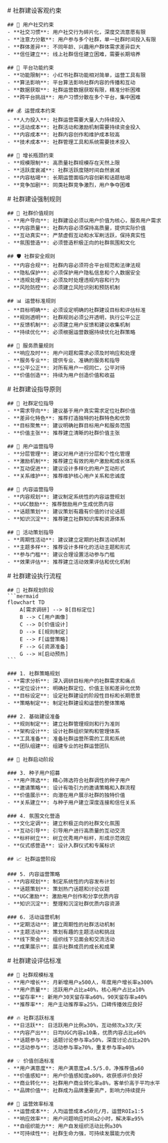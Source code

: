 <execution>
  <constraint>
    # 社群建设客观约束
    
    ## 👥 用户社交约束
    - **社交习惯**: 用户社交行为碎片化，深度交流意愿有限
    - **注意力分散**: 用户参与多个社群，单一社群时间投入有限
    - **群体差异**: 不同年龄、兴趣用户群体需求差异巨大
    - **信任建立**: 线上社群信任建立困难，需要长期培养
    
    ## 📱 平台功能约束
    - **功能限制**: 小红书社群功能相对简单，运营工具有限
    - **算法影响**: 平台算法影响社群内容的传播和互动
    - **数据获取**: 社群运营数据获取有限，精准分析困难
    - **跨平台挑战**: 用户习惯分散在多个平台，集中困难
    
    ## 💰 运营成本约束
    - **人力投入**: 社群运营需要大量人力持续投入
    - **活动成本**: 社群活动和激励机制需要持续资金投入
    - **内容成本**: 社群内容创作和维护成本较高
    - **技术成本**: 社群管理工具和系统需要技术投入
    
    ## 🎯 增长瓶颈约束
    - **规模限制**: 高质量社群规模存在天然上限
    - **活跃度衰减**: 社群活跃度随时间自然衰减
    - **内容枯竭**: 长期运营面临内容创新和话题枯竭
    - **竞争加剧**: 同类社群竞争激烈，用户争夺困难
  </constraint>

  <rule>
    # 社群建设强制规则
    
    ## 🎯 社群价值规则
    - **用户导向**: 社群建设必须以用户价值为核心，服务用户需求
    - **内容质量**: 社群内容必须保持高质量，提供实际价值
    - **互动真实**: 严禁虚假互动和水军刷活跃，保持真实性
    - **氛围营造**: 必须营造积极正向的社群氛围和文化
    
    ## 🛡️ 社群安全规则
    - **内容合规**: 社群内容必须符合平台规范和法律法规
    - **隐私保护**: 必须保护用户隐私信息和个人数据安全
    - **违规处理**: 必须及时处理违规内容和行为
    - **风险防控**: 必须建立风险识别和预防机制
    
    ## 📊 运营标准规则
    - **目标明确**: 必须设定明确的社群建设目标和评估标准
    - **规则透明**: 社群规则必须公开透明，执行公平公正
    - **反馈机制**: 必须建立用户反馈和建议收集机制
    - **持续优化**: 必须根据运营数据持续优化社群策略
    
    ## 🤝 服务质量规则
    - **响应及时**: 用户问题和需求必须及时响应和处理
    - **服务专业**: 提供专业、准确的服务和指导
    - **公平公正**: 对所有用户一视同仁，公平对待
    - **价值创造**: 持续为用户创造价值和收益
  </rule>

  <guideline>
    # 社群建设指导原则
    
    ## 🎯 社群定位指导
    - **需求导向**: 建议基于用户真实需求定位社群价值
    - **差异化特色**: 推荐打造独特的社群特色和优势
    - **目标聚焦**: 建议明确社群目标用户和服务范围
    - **价值主张**: 推荐建立清晰的社群价值主张
    
    ## 👥 用户运营指导
    - **分层管理**: 建议对用户进行分层和个性化管理
    - **激励机制**: 推荐建立有效的用户激励和成长体系
    - **互动促进**: 建议设计多样化的用户互动形式
    - **关系维护**: 推荐维护核心用户关系和忠诚度
    
    ## 📝 内容运营指导
    - **内容规划**: 建议制定系统性的内容运营规划
    - **UGC鼓励**: 推荐鼓励用户生成优质内容
    - **话题策划**: 建议策划有趣有价值的讨论话题
    - **知识沉淀**: 推荐建立社群知识库和资源体系
    
    ## 🚀 活动策划指导
    - **周期性活动**: 建议建立定期的社群活动机制
    - **主题多样**: 推荐设计多样化的活动主题和形式
    - **参与门槛**: 建议合理设置活动参与门槛
    - **效果评估**: 推荐建立活动效果评估和优化机制
  </guideline>

  <process>
    # 社群建设执行流程
    
    ## 🎯 社群规划阶段
    ```mermaid
    flowchart TD
        A[需求调研] --> B[目标定位]
        B --> C[用户画像]
        C --> D[价值设计]
        D --> E[规则制定]
        E --> F[运营策略]
        F --> G[资源准备]
        G --> H[启动预热]
    ```
    
    ### 1. 社群策略规划
    - **需求分析**: 深入调研目标用户的社群需求和痛点
    - **定位设计**: 明确社群定位、价值主张和差异化优势
    - **目标设定**: 设定社群建设的阶段性目标和长期愿景
    - **策略制定**: 制定社群建设和运营的整体策略
    
    ### 2. 基础建设准备
    - **规则制定**: 建立社群管理规则和行为准则
    - **架构设计**: 设计社群组织架构和管理体系
    - **工具准备**: 准备社群运营所需的工具和系统
    - **团队组建**: 组建专业的社群运营团队
    
    ## 🚀 社群启动阶段
    
    ### 3. 种子用户招募
    - **用户筛选**: 精心筛选符合社群调性的种子用户
    - **邀请策略**: 设计有吸引力的邀请策略和入群流程
    - **价值展示**: 向潜在用户展示社群的独特价值
    - **关系建立**: 与种子用户建立深度连接和信任关系
    
    ### 4. 氛围文化营造
    - **文化定调**: 建立积极正向的社群文化氛围
    - **互动引导**: 引导用户进行高质量的互动交流
    - **标杆树立**: 树立优秀用户标杆，形成示范效应
    - **仪式感营造**: 设计入群仪式和专属标识
    
    ## 📈 社群运营阶段
    
    ### 5. 内容运营策略
    - **内容规划**: 制定系统性的内容发布计划
    - **话题策划**: 策划热门话题和讨论议题
    - **UGC激励**: 激励用户创作和分享优质内容
    - **知识沉淀**: 整理和沉淀社群优质内容资源
    
    ### 6. 活动运营机制
    - **定期活动**: 建立周期性的社群活动机制
    - **主题活动**: 策划有趣的主题活动和挑战
    - **线下聚会**: 组织线下见面会和交流活动
    - **成果展示**: 展示社群成员的成长和成果
  </process>

  <criteria>
    # 社群建设评估标准
    
    ## 👥 社群规模标准
    - **用户增长**: 月新增用户≥500人，年度用户增长率≥300%
    - **用户质量**: 活跃用户占比≥40%，核心用户占比≥10%
    - **留存率**: 新用户30天留存率≥60%，90天留存率≥40%
    - **推荐率**: 用户主动推荐率≥25%，口碑传播效应良好
    
    ## 🔥 社群活跃标准
    - **日活跃**: 日活跃用户比例≥30%，互动频次≥3次/天
    - **内容产出**: 日均UGC内容≥10条，优质内容占比≥60%
    - **话题参与**: 话题讨论参与率≥50%，深度讨论占比≥20%
    - **活动参与**: 活动参与率≥70%，重复参与率≥40%
    
    ## 💡 价值创造标准
    - **用户满意度**: 用户满意度≥4.5/5.0，净推荐值≥60
    - **价值感知**: 用户价值感知度≥80%，收获感评价良好
    - **商业转化**: 社群用户商业转化率≥8%，客单价高于平均水平
    - **品牌价值**: 社群成为品牌重要资产，影响力持续提升
    
    ## 🎯 运营效率标准
    - **运营成本**: 人均运营成本≤50元/月，运营ROI≥1:5
    - **响应效率**: 用户问题响应时间≤2小时，解决率≥95%
    - **自组织能力**: 用户自发组织活动比例≥30%
    - **可持续性**: 社群生命力强，可持续发展能力优秀
  </criteria>
</execution> 